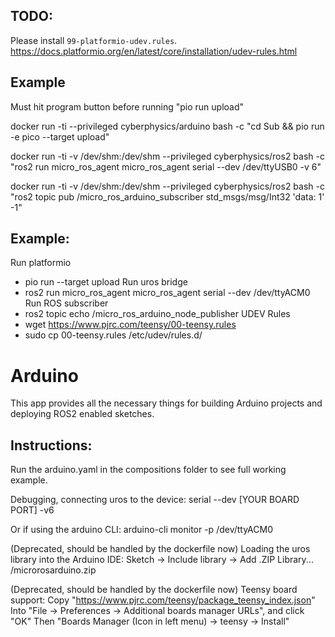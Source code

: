 



## TODO:


Please install `99-platformio-udev.rules`. 
https://docs.platformio.org/en/latest/core/installation/udev-rules.html




## Example

Must hit program button before running "pio run upload"

docker run -ti --privileged cyberphysics/arduino bash -c "cd Sub && pio run -e pico --target upload"

docker run -ti -v /dev/shm:/dev/shm --privileged cyberphysics/ros2 bash -c "ros2 run micro_ros_agent micro_ros_agent serial --dev /dev/ttyUSB0 -v 6"

docker run -ti -v /dev/shm:/dev/shm --privileged cyberphysics/ros2 bash -c "ros2 topic pub /micro_ros_arduino_subscriber std_msgs/msg/Int32 'data: 1' -1"



## Example:

Run platformio
- pio run --target upload
Run uros bridge
- ros2 run micro_ros_agent micro_ros_agent serial --dev /dev/ttyACM0
Run ROS subscriber
- ros2 topic echo /micro_ros_arduino_node_publisher
UDEV Rules
- wget https://www.pjrc.com/teensy/00-teensy.rules
- sudo cp 00-teensy.rules /etc/udev/rules.d/




# Arduino

This app provides all the necessary things for building Arduino projects and deploying ROS2 enabled sketches.




## Instructions:

Run the arduino.yaml in the compositions folder to see full working example.

Debugging, connecting uros to the device:
serial --dev [YOUR BOARD PORT] -v6

Or if using the arduino CLI:
arduino-cli monitor -p /dev/ttyACM0

(Deprecated, should be handled by the dockerfile now)
Loading the uros library into the Arduino IDE:
Sketch -> Include library -> Add .ZIP Library...
/microrosarduino.zip

(Deprecated, should be handled by the dockerfile now)
Teensy board support:
Copy "https://www.pjrc.com/teensy/package_teensy_index.json" 
Into "File -> Preferences -> Additional boards manager URLs", and click "OK"
Then "Boards Manager (Icon in left menu) -> teensy -> Install"

